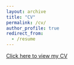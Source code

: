 ```yaml
---
layout: archive
title: "CV"
permalink: /cv/
author_profile: true
redirect_from:
  - /resume
---
```


[Click here to view my CV](https://github.com/Maithilishetty/maithilishetty.github.io/blob/master/files/Resume_Maithili_Shetty.pdf)
